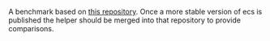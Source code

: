 A benchmark based on [this repository](https://github.com/fireveined/ecs-benchmark-js).
Once a more stable version of ecs is published 
the helper should be merged into that repository to provide comparisons.
